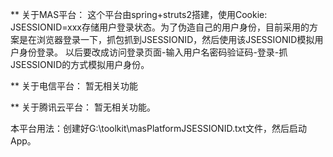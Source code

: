 ﻿** 关于MAS平台：
  这个平台由spring+struts2搭建，使用Cookie: JSESSIONID=xxx存储用户登录状态。为了伪造自己的用户身份，目前采用的方案是在浏览器登录一下，抓包抓到JSESSIONID，然后使用该JSESSIONID模拟用户身份登录。
  以后要改成访问登录页面-输入用户名密码验证码-登录-抓JSESSIONID的方式模拟用户身份。

** 关于电信平台：
  暂无相关功能

** 关于腾讯云平台：
  暂无相关功能。

本平台用法：创建好G:\toolkit\masPlatformJSESSIONID.txt文件，然后启动App。
